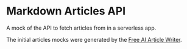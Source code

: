 # Markdown Articles API

A mock of the API to fetch articles from in a serverless app.

The initial articles mocks were generated by the [Free AI Article Writer](https://tools.picsart.com/text/ai-writer/article-writer/).